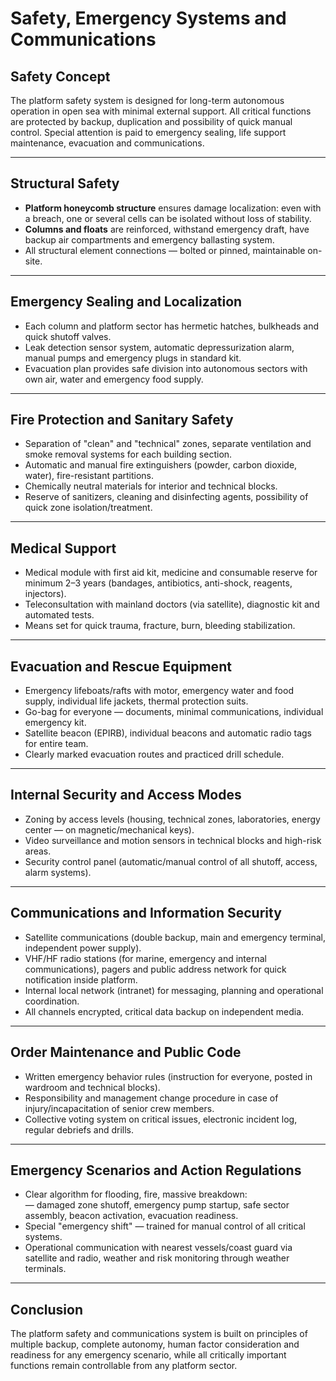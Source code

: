 # Safety, Emergency Systems and Communications

## Safety Concept

The platform safety system is designed for long-term autonomous operation in open sea with minimal external support. All critical functions are protected by backup, duplication and possibility of quick manual control. Special attention is paid to emergency sealing, life support maintenance, evacuation and communications.

---

## Structural Safety

- **Platform honeycomb structure** ensures damage localization: even with a breach, one or several cells can be isolated without loss of stability.
- **Columns and floats** are reinforced, withstand emergency draft, have backup air compartments and emergency ballasting system.
- All structural element connections — bolted or pinned, maintainable on-site.

---

## Emergency Sealing and Localization

- Each column and platform sector has hermetic hatches, bulkheads and quick shutoff valves.
- Leak detection sensor system, automatic depressurization alarm, manual pumps and emergency plugs in standard kit.
- Evacuation plan provides safe division into autonomous sectors with own air, water and emergency food supply.

---

## Fire Protection and Sanitary Safety

- Separation of "clean" and "technical" zones, separate ventilation and smoke removal systems for each building section.
- Automatic and manual fire extinguishers (powder, carbon dioxide, water), fire-resistant partitions.
- Chemically neutral materials for interior and technical blocks.
- Reserve of sanitizers, cleaning and disinfecting agents, possibility of quick zone isolation/treatment.

---

## Medical Support

- Medical module with first aid kit, medicine and consumable reserve for minimum 2–3 years (bandages, antibiotics, anti-shock, reagents, injectors).
- Teleconsultation with mainland doctors (via satellite), diagnostic kit and automated tests.
- Means set for quick trauma, fracture, burn, bleeding stabilization.

---

## Evacuation and Rescue Equipment

- Emergency lifeboats/rafts with motor, emergency water and food supply, individual life jackets, thermal protection suits.
- Go-bag for everyone — documents, minimal communications, individual emergency kit.
- Satellite beacon (EPIRB), individual beacons and automatic radio tags for entire team.
- Clearly marked evacuation routes and practiced drill schedule.

---

## Internal Security and Access Modes

- Zoning by access levels (housing, technical zones, laboratories, energy center — on magnetic/mechanical keys).
- Video surveillance and motion sensors in technical blocks and high-risk areas.
- Security control panel (automatic/manual control of all shutoff, access, alarm systems).

---

## Communications and Information Security

- Satellite communications (double backup, main and emergency terminal, independent power supply).
- VHF/HF radio stations (for marine, emergency and internal communications), pagers and public address network for quick notification inside platform.
- Internal local network (intranet) for messaging, planning and operational coordination.
- All channels encrypted, critical data backup on independent media.

---

## Order Maintenance and Public Code

- Written emergency behavior rules (instruction for everyone, posted in wardroom and technical blocks).
- Responsibility and management change procedure in case of injury/incapacitation of senior crew members.
- Collective voting system on critical issues, electronic incident log, regular debriefs and drills.

---

## Emergency Scenarios and Action Regulations

- Clear algorithm for flooding, fire, massive breakdown:  
  — damaged zone shutoff, emergency pump startup, safe sector assembly, beacon activation, evacuation readiness.
- Special "emergency shift" — trained for manual control of all critical systems.
- Operational communication with nearest vessels/coast guard via satellite and radio, weather and risk monitoring through weather terminals.

---

## Conclusion

The platform safety and communications system is built on principles of multiple backup, complete autonomy, human factor consideration and readiness for any emergency scenario, while all critically important functions remain controllable from any platform sector.
